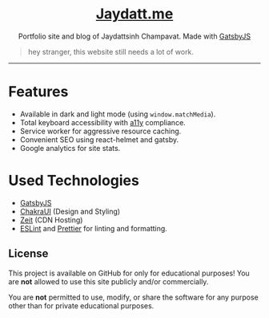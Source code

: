 <h1 align="center">
  <a href="https://jaydatt.me">Jaydatt.me</a>
</h1>
<p align="center">Portfolio site and blog of Jaydattsinh Champavat. Made with <a href="https://www.gatsbyjs.org">GatsbyJS</a></p>

> hey stranger, this website still needs a lot of work.
---
# Features
 - Available in dark and light mode (using `window.matchMedia`).
 - Total keyboard accessibility with [a11y](https://www.a11yproject.com/) compliance.
 - Service worker for aggressive resource caching.
 - Convenient SEO using react-helmet and gatsby.
 - Google analytics for site stats.

# Used Technologies
 - [GatsbyJS](https://www.gatsbyjs.org)
 - [ChakraUI](https://chakra-ui.com/) (Design and Styling)
 - [Zeit](https://www.zeit.co) (CDN Hosting)
 - [ESLint](https://eslint.org/) and [Prettier](https://prettier.io/) for linting and formatting. 
 
## License

This project is available on GitHub for only for educational purposes! You are **not** allowed to use this site publicly and/or commercially.

You are **not** permitted to use, modify, or share the software for any purpose other than for private educational purposes.
